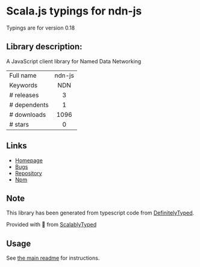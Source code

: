 
# Scala.js typings for ndn-js

Typings are for version 0.18

## Library description:
A JavaScript client library for Named Data Networking

|                    |                 |
| ------------------ | :-------------: |
| Full name          | ndn-js |
| Keywords           | NDN |
| # releases         | 3 |
| # dependents       | 1 |
| # downloads        | 1096 |
| # stars            | 0 |

## Links
- [Homepage](https://github.com/named-data/ndn-js#readme)
- [Bugs](https://github.com/named-data/ndn-js/issues)
- [Repository](https://github.com/named-data/ndn-js)
- [Npm](https://www.npmjs.com/package/ndn-js)
    


## Note
This library has been generated from typescript code from [DefinitelyTyped](https://definitelytyped.org).

Provided with :purple_heart: from [ScalablyTyped](https://github.com/oyvindberg/ScalablyTyped)

## Usage
See [the main readme](../../readme.md) for instructions.


